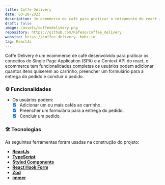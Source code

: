 ```yaml
---
title: Coffe Delivery
date: 03-20-2023
description: Um ecommerce de café para praticar o roteamento do react router dom
draft: false
image: /assets/coffeedelivery.png
repository: https://github.com/Rafeso/coffee_delivery
website: https://coffee-delivery-.bohr.io
tag: ReactJs
---
```


Coffe Delivery é um ecommerce de café desenvolvido para praticar os conceitos de Single Page Application (SPA) e a Context API do react, o ecommerce tem funcionalidades completas os usuários podem adicionar quantos itens quiserem ao carrinho, preencher um formulário para a entrega do pedido e concluir o pedido.

### ⚙️ Funcionalidades

- Os usuários podem:
  - [x] Adicionar um ou mais cafés ao carrinho.
  - [x] Preencher um formulário para a entrega do pedido.
  - [x] Concluir um pedido.

### 🛠 Tecnologias

As seguintes ferramentas foram usadas na construção do projeto:

- **[ReactJs](https://pt-br.reactjs.org/)**
- **[TypeScript](https://www.typescriptlang.org/)**
- **[Styled Components](https://styled-components.com/)**
- **[React Hook Form](https://react-hook-form.com/)**
- **[Zod](https://github.com/colinhacks/zod)**
- **[immer](https://github.com/immerjs/immer)**